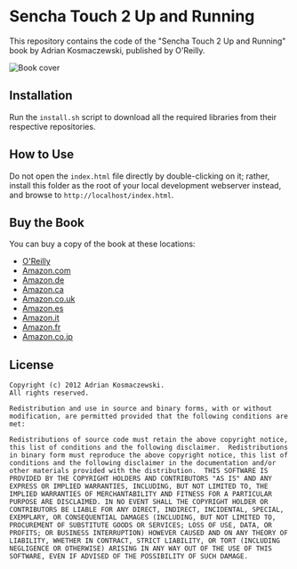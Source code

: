 Sencha Touch 2 Up and Running
=============================

This repository contains the code of the "Sencha Touch 2 Up and Running"
book by Adrian Kosmaczewski, published by O'Reilly.

![Book cover](http://akamaicovers.oreilly.com/images/0636920026877/cat.gif)

Installation
------------

Run the `install.sh` script to download all the required libraries from
their respective repositories.

How to Use
----------

Do not open the `index.html` file directly by double-clicking on it;
rather, install this folder as the root of your local development
webserver instead, and browse to `http://localhost/index.html`.

Buy the Book
------------

You can buy a copy of the book at these locations:

- [O'Reilly](http://shop.oreilly.com/product/0636920026877.do)
- [Amazon.com](http://www.amazon.com/Sencha-Touch-2-Up-Running/dp/1449339387)
- [Amazon.de](http://www.amazon.de/Sencha-Touch-2-Up-Running/dp/1449339387)
- [Amazon.ca](http://www.amazon.ca/Sencha-Touch-2-Up-Running/dp/1449339387)
- [Amazon.co.uk](http://www.amazon.co.uk/Sencha-Touch-2-Up-Running/dp/1449339387)
- [Amazon.es](http://www.amazon.es/Sencha-Touch-2-Up-Running/dp/1449339387)
- [Amazon.it](http://www.amazon.it/Sencha-Touch-2-Up-Running/dp/1449339387)
- [Amazon.fr](http://www.amazon.fr/Sencha-Touch-2-Up-Running/dp/1449339387)
- [Amazon.co.jp](http://www.amazon.co.jp/Sencha-Touch-2-Up-Running/dp/1449339387)

License
-------

    Copyright (c) 2012 Adrian Kosmaczewski. 
    All rights reserved.

    Redistribution and use in source and binary forms, with or without
    modification, are permitted provided that the following conditions are
    met:

    Redistributions of source code must retain the above copyright notice,
    this list of conditions and the following disclaimer.  Redistributions
    in binary form must reproduce the above copyright notice, this list of
    conditions and the following disclaimer in the documentation and/or
    other materials provided with the distribution.  THIS SOFTWARE IS
    PROVIDED BY THE COPYRIGHT HOLDERS AND CONTRIBUTORS "AS IS" AND ANY
    EXPRESS OR IMPLIED WARRANTIES, INCLUDING, BUT NOT LIMITED TO, THE
    IMPLIED WARRANTIES OF MERCHANTABILITY AND FITNESS FOR A PARTICULAR
    PURPOSE ARE DISCLAIMED. IN NO EVENT SHALL THE COPYRIGHT HOLDER OR
    CONTRIBUTORS BE LIABLE FOR ANY DIRECT, INDIRECT, INCIDENTAL, SPECIAL,
    EXEMPLARY, OR CONSEQUENTIAL DAMAGES (INCLUDING, BUT NOT LIMITED TO,
    PROCUREMENT OF SUBSTITUTE GOODS OR SERVICES; LOSS OF USE, DATA, OR
    PROFITS; OR BUSINESS INTERRUPTION) HOWEVER CAUSED AND ON ANY THEORY OF
    LIABILITY, WHETHER IN CONTRACT, STRICT LIABILITY, OR TORT (INCLUDING
    NEGLIGENCE OR OTHERWISE) ARISING IN ANY WAY OUT OF THE USE OF THIS
    SOFTWARE, EVEN IF ADVISED OF THE POSSIBILITY OF SUCH DAMAGE.

